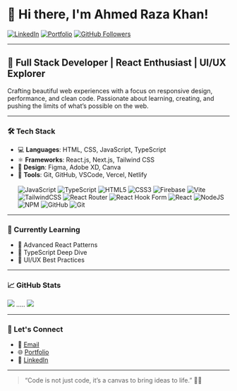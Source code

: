 # 👋 Hi there, I'm Ahmed Raza Khan! 

[![LinkedIn](https://img.shields.io/badge/LinkedIn-blue?style=flat&logo=linkedin&labelColor=blue&logoColor=white)](https://www.linkedin.com/in/ahmed-raza-khan-160523351/) 
[![Portfolio](https://img.shields.io/badge/Portfolio-Visit-green?style=flat&logo=vercel)](ahmedrazakhan-portfolio.netlify.app/)
[![GitHub Followers](https://img.shields.io/github/followers/yourusername?label=Follow&style=social)](https://github.com/AhmedRazaKhan1020)

---

## 🚀 Full Stack Developer | React Enthusiast | UI/UX Explorer  

Crafting beautiful web experiences with a focus on responsive design, performance, and clean code. Passionate about learning, creating, and pushing the limits of what’s possible on the web.

---

### 🛠️ Tech Stack
- 💻 **Languages**: HTML, CSS, JavaScript, TypeScript  
- ⚛️ **Frameworks**: React.js, Next.js, Tailwind CSS  
- 🎨 **Design**: Figma, Adobe XD, Canva  
- 🧰 **Tools**: Git, GitHub, VSCode, Vercel, Netlify  <br><br>
![JavaScript](https://img.shields.io/badge/javascript-%23323330.svg?style=for-the-badge&logo=javascript&logoColor=%23F7DF1E) ![TypeScript](https://img.shields.io/badge/typescript-%23007ACC.svg?style=for-the-badge&logo=typescript&logoColor=white) ![HTML5](https://img.shields.io/badge/html5-%23E34F26.svg?style=for-the-badge&logo=html5&logoColor=white) ![CSS3](https://img.shields.io/badge/css3-%231572B6.svg?style=for-the-badge&logo=css3&logoColor=white) ![Firebase](https://img.shields.io/badge/firebase-%23039BE5.svg?style=for-the-badge&logo=firebase) ![Vite](https://img.shields.io/badge/vite-%23646CFF.svg?style=for-the-badge&logo=vite&logoColor=white) ![TailwindCSS](https://img.shields.io/badge/tailwindcss-%2338B2AC.svg?style=for-the-badge&logo=tailwind-css&logoColor=white) ![React Router](https://img.shields.io/badge/React_Router-CA4245?style=for-the-badge&logo=react-router&logoColor=white) ![React Hook Form](https://img.shields.io/badge/React%20Hook%20Form-%23EC5990.svg?style=for-the-badge&logo=reacthookform&logoColor=white) ![React](https://img.shields.io/badge/react-%2320232a.svg?style=for-the-badge&logo=react&logoColor=%2361DAFB) ![NodeJS](https://img.shields.io/badge/node.js-6DA55F?style=for-the-badge&logo=node.js&logoColor=white) ![NPM](https://img.shields.io/badge/NPM-%23CB3837.svg?style=for-the-badge&logo=npm&logoColor=white) ![GitHub](https://img.shields.io/badge/github-%23121011.svg?style=for-the-badge&logo=github&logoColor=white) ![Git](https://img.shields.io/badge/git-%23F05033.svg?style=for-the-badge&logo=git&logoColor=white)
---
### 🌱 Currently Learning
- 🔭 Advanced React Patterns  
- 🎯 TypeScript Deep Dive  
- 🧠 UI/UX Best Practices  

---

### 📈 GitHub Stats
![](https://nirzak-streak-stats.vercel.app/?user=ahmedRazaKhan1020&theme=dark&hide_border=false) .....
![](https://github-readme-stats.vercel.app/api/top-langs/?username=ahmedRazaKhan1020&theme=dark&hide_border=false&include_all_commits=false&count_private=false&layout=compact)


---

### 💬 Let's Connect

- 💌 [Email](ahmedrazakhan2030@gmail.com)  
- 🌐 [Portfolio](https://ahmedrazakhan-portfolio.netlify.app/)    
- 💼 [LinkedIn](https://www.linkedin.com/in/ahmed-raza-khan-160523351/)

---

> “Code is not just code, it’s a canvas to bring ideas to life.” 🎨💡  


<!-- Proudly created with GPRM ( https://gprm.itsvg.in ) -->
